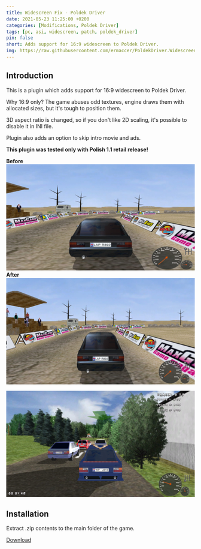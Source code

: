 ```yaml
---
title: Widescreen Fix - Poldek Driver
date: 2021-05-23 11:25:00 +0200
categories: [Modifications, Poldek Driver]
tags: [pc, asi, widescreen, patch, poldek_driver]   
pin: false
short: Adds support for 16:9 widescreen to Poldek Driver.
img: https://raw.githubusercontent.com/ermaccer/PoldekDriver.WidescreenFix/master/3.jpg
---
```

## Introduction
This is a plugin which adds support for 16:9 widescreen to Poldek Driver.

Why 16:9 only?
The game abuses odd textures, engine draws them with allocated sizes, but it's
tough to position them.

3D aspect ratio is changed, so if you don't like 2D scaling, it's possible
to disable it in INI file.

Plugin also adds an option to skip intro movie and ads.

**This plugin was tested only with Polish 1.1 retail release!**


**Before**
![Preview](https://raw.githubusercontent.com/ermaccer/PoldekDriver.WidescreenFix/master/1.jpg)
**After**
![Preview](https://raw.githubusercontent.com/ermaccer/PoldekDriver.WidescreenFix/master/2.jpg)

![Preview](https://raw.githubusercontent.com/ermaccer/PoldekDriver.WidescreenFix/master/3.jpg)


## Installation 
Extract .zip contents to the main folder of the game.


[Download](https://github.com/ermaccer/PoldekDriver.WidescreenFix/releases/latest/download/PoldekDriver.WidescreenFix.zip)




